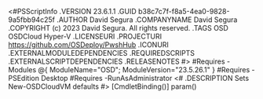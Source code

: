 <#PSScriptInfo
.VERSION 23.6.1.1
.GUID b38c7c7f-f8a5-4ea0-9828-9a5fbb94c25f
.AUTHOR David Segura
.COMPANYNAME David Segura
.COPYRIGHT (c) 2023 David Segura. All rights reserved.
.TAGS OSD OSDCloud Hyper-V
.LICENSEURI 
.PROJECTURI https://github.com/OSDeploy/PwshHub
.ICONURI 
.EXTERNALMODULEDEPENDENCIES 
.REQUIREDSCRIPTS 
.EXTERNALSCRIPTDEPENDENCIES 
.RELEASENOTES
#>
#Requires -Modules @{ ModuleName="OSD"; ModuleVersion="23.5.26.1" }
#Requires -PSEdition Desktop
#Requires -RunAsAdministrator
<#
.DESCRIPTION
Sets New-OSDCloudVM defaults
#>
[CmdletBinding()]
param()